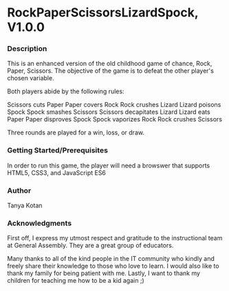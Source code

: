 <h1>RockPaperScissorsLizardSpock, V1.0.0</h1>

<h3>Description</h3>

This is an enhanced version of the old childhood game of chance, Rock, Paper, Scissors.  The objective of the game is to defeat the other player's chosen variable.  

Both players abide by the following rules:  

Scissors cuts Paper
Paper covers Rock
Rock crushes Lizard
Lizard poisons Spock
Spock smashes Scissors
Scissors decapitates Lizard
Lizard eats Paper
Paper disproves Spock
Spock vaporizes Rock
Rock crushes Scissors

Three rounds are played for a win, loss, or draw.


<h3>Getting Started/Prerequisites</h3>

In order to run this game, the player will need a browswer that supports HTML5, CSS3, and JavaScript ES6


<h3>Author</h3>

Tanya Kotan 


<h3>Acknowledgments</h3>

First off, I express my utmost respect and gratitude to the instructional team at General Assembly.  They are a great group of educators.

Many thanks to all of the kind people in the IT community who kindly and freely share their knowledge to those who love to learn.  I would also like to thank my family for being patient with me.  Lastly, I want to thank my children for teaching me how to be a kid again ;)
